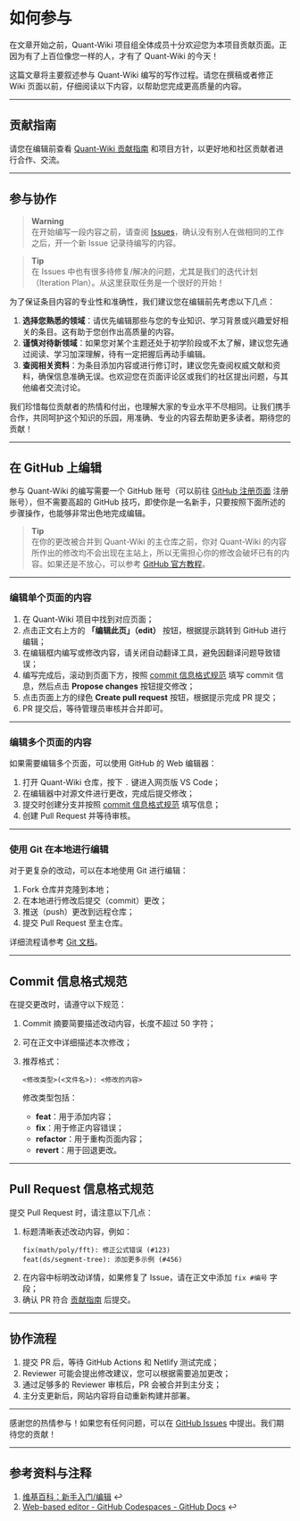 # 如何参与  

在文章开始之前，Quant-Wiki 项目组全体成员十分欢迎您为本项目贡献页面。正因为有了上百位像您一样的人，才有了 Quant-Wiki 的今天！  

这篇文章将主要叙述参与 Quant-Wiki 编写的写作过程。请您在撰稿或者修正 Wiki 页面以前，仔细阅读以下内容，以帮助您完成更高质量的内容。

---

## 贡献指南  

请您在编辑前查看 [Quant-Wiki 贡献指南](https://github.com/LLMQuant/quant-wiki/blob/master/.github/CONTRIBUTING.md) 和项目方针，以更好地和社区贡献者进行合作、交流。

---

## 参与协作  

> **Warning**  
> 在开始编写一段内容之前，请查阅 [Issues](https://github.com/LLMQuant/Quant-Wiki/issues)，确认没有别人在做相同的工作之后，开一个新 Issue 记录待编写的内容。  

> **Tip**  
> 在 Issues 中也有很多待修复/解决的问题，尤其是我们的迭代计划（Iteration Plan）。从这里获取任务是一个很好的开始！

为了保证条目内容的专业性和准确性，我们建议您在编辑前先考虑以下几点：  

1. **选择您熟悉的领域**：请优先编辑那些与您的专业知识、学习背景或兴趣爱好相关的条目。这有助于您创作出高质量的内容。  
2. **谨慎对待新领域**：如果您对某个主题还处于初学阶段或不太了解，建议您先通过阅读、学习加深理解，待有一定把握后再动手编辑。  
3. **查阅相关资料**：为条目添加内容或进行修订时，建议您先查阅权威文献和资料，确保信息准确无误。也欢迎您在页面评论区或我们的社区提出问题，与其他编者交流讨论。  

我们珍惜每位贡献者的热情和付出，也理解大家的专业水平不尽相同。让我们携手合作，共同呵护这个知识的乐园，用准确、专业的内容去帮助更多读者。期待您的贡献！  

---

## 在 GitHub 上编辑  

参与 Quant-Wiki 的编写需要一个 GitHub 账号（可以前往 [GitHub 注册页面](https://github.com/join) 注册账号），但不需要高超的 GitHub 技巧，即使你是一名新手，只要按照下面所述的步骤操作，也能够非常出色地完成编辑。

> **Tip**  
> 在你的更改被合并到 Quant-Wiki 的主仓库之前，你对 Quant-Wiki 的内容所作出的修改均不会出现在主站上，所以无需担心你的修改会破坏已有的内容。如果还是不放心，可以参考 [GitHub 官方教程](https://docs.github.com/cn/get-started/quickstart/contributing-to-projects)。

---

### 编辑单个页面的内容  

1. 在 Quant-Wiki 项目中找到对应页面；  
2. 点击正文右上方的 **「编辑此页」（edit）** 按钮，根据提示跳转到 GitHub 进行编辑；  
3. 在编辑框内编写或修改内容，请关闭自动翻译工具，避免因翻译问题导致错误；  
4. 编写完成后，滚动到页面下方，按照 [commit 信息格式规范](#commit-信息格式规范) 填写 commit 信息，然后点击 **Propose changes** 按钮提交修改；  
5. 点击页面上方的绿色 **Create pull request** 按钮，根据提示完成 PR 提交；  
6. PR 提交后，等待管理员审核并合并即可。  

---

### 编辑多个页面的内容  

如果需要编辑多个页面，可以使用 GitHub 的 Web 编辑器：  

1. 打开 Quant-Wiki 仓库，按下 `.` 键进入网页版 VS Code；  
2. 在编辑器中对源文件进行更改，完成后提交修改；  
3. 提交时创建分支并按照 [commit 信息格式规范](#commit-信息格式规范) 填写信息；  
4. 创建 Pull Request 并等待审核。

---

### 使用 Git 在本地进行编辑  

对于更复杂的改动，可以在本地使用 Git 进行编辑：  

1. Fork 仓库并克隆到本地；  
2. 在本地进行修改后提交（commit）更改；  
3. 推送（push）更改到远程仓库；  
4. 提交 Pull Request 至主仓库。

详细流程请参考 [Git 文档](https://git-scm.com/doc)。

---

## Commit 信息格式规范  

在提交更改时，请遵守以下规范：  

1. Commit 摘要简要描述改动内容，长度不超过 50 字符；  
2. 可在正文中详细描述本次修改；  
3. 推荐格式：  

   ```
   <修改类型>(<文件名>): <修改的内容>
   ```  

   修改类型包括：  
   - **feat**：用于添加内容；  
   - **fix**：用于修正内容错误；  
   - **refactor**：用于重构页面内容；  
   - **revert**：用于回退更改。

---

## Pull Request 信息格式规范  

提交 Pull Request 时，请注意以下几点：  

1. 标题清晰表述改动内容，例如：  
   ```
   fix(math/poly/fft): 修正公式错误 (#123)
   feat(ds/segment-tree): 添加更多示例 (#456)
   ```  
2. 在内容中标明改动详情，如果修复了 Issue，请在正文中添加 `fix #编号` 字段；  
3. 确认 PR 符合 [贡献指南](https://github.com/LLMQuant/Quant-Wiki/blob/main/CONTRIBUTING.md) 后提交。

---

## 协作流程  

1. 提交 PR 后，等待 GitHub Actions 和 Netlify 测试完成；  
2. Reviewer 可能会提出修改建议，您可以根据需要追加更改；  
3. 通过足够多的 Reviewer 审核后，PR 会被合并到主分支；  
4. 主分支更新后，网站内容将自动重新构建并部署。

---

感谢您的热情参与！如果您有任何问题，可以在 [GitHub Issues](https://github.com/LLMQuant/Quant-Wiki/issues) 中提出。我们期待您的贡献！

---

## 参考资料与注释  

1. [维基百科：新手入门/编辑](https://zh.wikipedia.org/wiki/Wikipedia:新手入门/编辑) ↩  
2. [Web-based editor - GitHub Codespaces - GitHub Docs](https://docs.github.com/en/codespaces/the-githubdev-web-based-editor) ↩  
